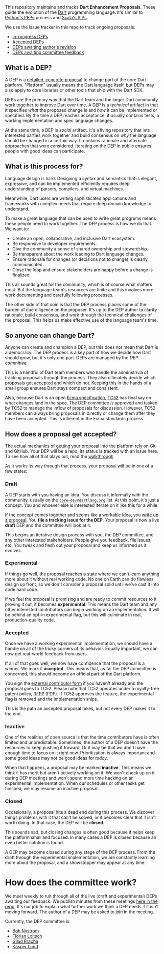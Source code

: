 This repository maintains and tracks **Dart Enhancement Proposals**. These
guide the evolution of the [Dart][] programming language. It's similar to
[Python's PEPs][pep] process and [Scala's SIPs][sip].

[dart]: https://www.dartlang.org/
[pep]: https://www.python.org/dev/peps/
[sip]: http://docs.scala-lang.org/sips/

We use the issue tracker in this repo to track ongoing proposals:

* [In-progress DEPs][open]
* [Accepted DEPs][accepted]
* [DEPs awaiting author's revision][revise]
* [DEPs awaiting committee feedback][review]

[open]: https://github.com/dart-lang/dart_enhancement_proposals/issues
[accepted]: https://github.com/dart-lang/dart_enhancement_proposals/issues?q=label%3Aaccepted+
[revise]: https://github.com/dart-lang/dart_enhancement_proposals/labels/awaiting%20revision
[review]: https://github.com/dart-lang/dart_enhancement_proposals/labels/awaiting%20review

## What is a DEP?

A DEP is a [detailed, concrete proposal][template] to change part of the core
Dart platform. "Platform" usually means the Dart language itself, but DEPs may
also apply to core libraries or other tools that ship with the Dart SDK.

[template]: https://github.com/dart-lang/dart_enhancement_proposals/blob/master/DEP%20Template.md

DEPs are the primary way that the Dart team and the larger Dart community work
together to improve Dart over time. A DEP is a *technical* artifact in that it
specifies *what* the proposed change is and *how* it can be implemented or
specified. By the time a DEP reaches acceptance, it usually contains tests, a
working implementation and spec language changes.

At the same time, a DEP is *social* artifact. It's a living repository that
lets interested parties work together and build consensus on *why* the language
should be changed in a certain way. It contains rationale and alternate
approaches that were considered. Iterating on the DEP in public ensures people
with good ideas can participate.

## What is this process for?

Language design is hard. Designing a syntax and semantics that is elegant,
expressive, and can be implemented efficiently requires deep understanding of
parsers, compilers, and virtual machines.

Meanwhile, Dart users are writing sophisticated applications and frameworks
with complex needs that require deep domain knowledge to understand.

To make a great language that can be used to write great programs means these
people need to work together. The DEP process is how we do that. We want to:

* Create an open, collaborative, and inclusive Dart ecosystem.
* Be responsive to developer requirements.
* Give the community a sense of shared ownership and stewardship.
* Be transparent about the work leading to Dart language changes.
* Ensure rationale for changes (or decisions not to change) is clearly
  communicated.
* Close the loop and ensure stakeholders are happy before a change is
  finalized.

This all sounds great for the community, which is of course what matters most.
But the language team's resources are finite and this involves more work
documenting and carefully following processes.

The other side of that coin is that the DEP process places some of the burden
of due diligence on the proposer. It's up to the DEP author to clarify
rationale, build consensus, and work through the technical challenges of the
proposal. This helps us make effective use of the language team's time.

## So anyone can change Dart?

Anyone can create and champion a DEP, but this does not mean that Dart is a
democracy. The DEP process is a key part of how we decide how Dart should grow,
but it's only one part. DEPs are managed by the *DEP committee*.

This is a handful of Dart team members who handle the adminstrivia of tracking
proposals through the process. They also ultimately decide which proposals get
accepted and which do not. Keeping this in the hands of a small group ensures
Dart stays compact and consistent.

Also, because Dart is an open [Ecma specification][spec], [TC52][] has
final say on what changes land in the spec. The DEP
committee *is* approved and tasked by TC52 to manage the inflow of proposals
for discussion. However, TC52 members can always bring proposals in directly or
change them after they have been accepted. This is inherent in the Ecma
standards process.

[spec]: https://www.dartlang.org/docs/spec/
[TC52]: http://www.ecma-international.org/memento/TC52.htm

## How does a proposal get accepted?

The actual mechanics of getting your proposal into the platform rely on Git and
GitHub. Your DEP will be a repo, its status is tracked with an issue here. To
see how all of that plays out, read the [walkthrough][].

[walkthrough]: https://github.com/dart-lang/dart_enhancement_proposals/blob/master/Walkthrough.md

As it works its way through that process, your proposal will be in one of a few
states:

### Draft

A DEP starts with you having an idea. You discuss it informally with the
community, usually on the [`core-dev@dartlang.org`][core-dev] list. At this
point, it's just a concept. You and whoever else is interested iterate on it
like this for a while.

[core-dev]: https://groups.google.com/a/dartlang.org/forum/#!forum/core-dev

If the concept comes together and seems like a workable idea, you [write up a
proposal][template]. You **file a tracking issue for the DEP**. Your proposal is
now a live **draft** DEP and the committee will look at it.

This begins an iterative design process with you, the DEP committee, and any
other interested stakeholders. People give you feedback, file issues, etc. You
tweak and flesh out your proposal and keep us informed as it evolves.

### Experimental

If things go well, the proposal reaches a state where we can't learn anything
more about it without real working code. No one on Earth can do flawless design
up front, so we don't consider a proposal solid until we've cast it into code
hard code.

If we feel the proposal is promising and are ready to commit resources to it
proving it out, it becomes **experimental**. This means the Dart team and any
other interested contributors can begin working on an implementation. It will be
behind an opt-in experimental flag, but this will culminate in real,
production-quality code.

### Accepted

Once we have a working experimental implementation, we should have a handle on
all of the tricky corners of its behavior. Equally important, we can now get
real-world feedback from users.

If all of that goes well, we now have confidence that the proposal is a winner.
We mark it **accepted**. This means that, as far the DEP committee is concerned,
this should become an official part of the Dart platform.

You sign the [external contributor form][] if you haven't already and the
proposal goes to TC52. Please note that TC52 operates under a royalty-free 
patent policy, [RFPP][] (PDF). If TC52 approves the feature, the experimental 
flag is removed and the implementation ships.

[external contributor form]: http://www.ecma-international.org/memento/TC52%20policy/Contribution%20form%20to%20TC52%20Royalty%20Free%20Task%20Group%20as%20a%20non-member.pdf

This is the path an accepted proposal takes, but not every DEP makes it to the
end.

### Inactive

One of the realities of open source is that the time contributors have is often
limited and unpredictable. Sometimes, the author of a DEP doesn't have the
resources to keep pushing it forward. Or it may be that *we* don't have enough
time to focus on it right now. Prioritization is always important and some good
ideas may not be good ideas for *today*.

When that happens, a proposal may be marked **inactive**. This means we think it
has merit but aren't actively working on it. We won't check up on it during DEP
meetings and won't spend more time hacking on an experimental implementation.
When our schedules or other tasks get finished, we may resume an inactive
proposal.

### Closed

Occasionally, a proposal hits a dead end during this process. We discover things
problems with it that can't be solved, or it becomes clear that it isn't worth
doing. In that case, the DEP will be **closed**.

This sounds sad, but closing changes is often good because it helps keep the
platform small and focused. In many cases a DEP is closed because an even better
solution is found.

A DEP may become closed during any stage of the DEP process. From the draft
through the experimental implementation, we are constantly learning more about
the proposal, and a showstopper may appear at any time.

# How does the committee work?

We meet weekly to run through all of the live (draft and experimental) DEPs
awaiting our feedback. We publish minutes from these meetings [here in the
repo][minutes]. It's our job to explain what further work we think a DEP needs
if it isn't moving forward. The author of a DEP may be asked to join in the
meeting.

[minutes]: https://github.com/dart-lang/dart_enhancement_proposals/tree/master/Meetings

Currently, the DEP committee is:

* [Bob Nystrom][bob]
* [Florian Loitsch][florian]
* [Gilad Bracha][gilad]
* [Kasper Lund][kasper]

[bob]: https://github.com/munificent
[gilad]: https://github.com/gbracha
[florian]: https://github.com/floitschG
[kasper]: https://github.com/kasperl
[rfpp]: http://www.ecma-international.org/memento/TC52%20policy/Ecma%20Experimental%20TC52%20Royalty-Free%20Patent%20Policy.pdf

